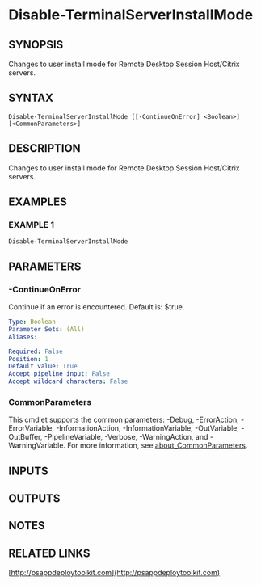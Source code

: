 ﻿---
editLink: false
isShowComments: false
external help file: PSAppDeployToolkit-help.xml
Module Name: PSAppDeployToolkit
online version: http://psappdeploytoolkit.com
schema: 2.0.0
---

# Disable-TerminalServerInstallMode

## SYNOPSIS
Changes to user install mode for Remote Desktop Session Host/Citrix servers.

## SYNTAX

```
Disable-TerminalServerInstallMode [[-ContinueOnError] <Boolean>] [<CommonParameters>]
```

## DESCRIPTION
Changes to user install mode for Remote Desktop Session Host/Citrix servers.

## EXAMPLES

### EXAMPLE 1
```
Disable-TerminalServerInstallMode
```

## PARAMETERS

### -ContinueOnError
Continue if an error is encountered.
Default is: $true.

```yaml
Type: Boolean
Parameter Sets: (All)
Aliases:

Required: False
Position: 1
Default value: True
Accept pipeline input: False
Accept wildcard characters: False
```

### CommonParameters
This cmdlet supports the common parameters: -Debug, -ErrorAction, -ErrorVariable, -InformationAction, -InformationVariable, -OutVariable, -OutBuffer, -PipelineVariable, -Verbose, -WarningAction, and -WarningVariable. For more information, see [about_CommonParameters](http://go.microsoft.com/fwlink/?LinkID=113216).

## INPUTS

## OUTPUTS

## NOTES

## RELATED LINKS

[http://psappdeploytoolkit.com](http://psappdeploytoolkit.com)

